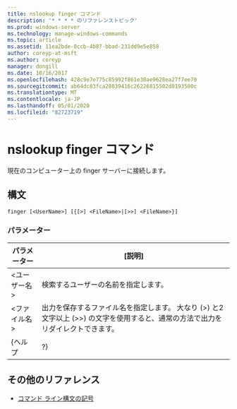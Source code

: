 ```yaml
---
title: nslookup finger コマンド
description: '* * * * のリファレンストピック'
ms.prod: windows-server
ms.technology: manage-windows-commands
ms.topic: article
ms.assetid: 11ea2bde-8ccb-4b87-bbad-231dd9e5e858
author: coreyp-at-msft
ms.author: coreyp
manager: dongill
ms.date: 10/16/2017
ms.openlocfilehash: 428c9e7e775c85992f861e30ae9628ea27f7ee70
ms.sourcegitcommit: ab64dc83fca28039416c26226815502d0193500c
ms.translationtype: MT
ms.contentlocale: ja-JP
ms.lasthandoff: 05/01/2020
ms.locfileid: "82723719"
---
```

# <a name="nslookup-finger-command"></a>nslookup finger コマンド



現在のコンピューター上の finger サーバーに接続します。

## <a name="syntax"></a>構文

```
finger [<UserName>] [{[>] <FileName>|[>>] <FileName>}]
```

### <a name="parameters"></a>パラメーター

|  パラメーター  |                                                                               [説明]                                                                               |
|-------------|-------------------------------------------------------------------------------------------------------------------------------------------------------------------------|
| \<ユーザー名> |                                                               検索するユーザーの名前を指定します。                                                                |
| \<ファイル名> | 出力を保存するファイル名を指定します。 大なり (>) と2文字以上 (>>) の文字を使用すると、通常の方法で出力をリダイレクトできます。 |
|    {ヘルプ    |                                                                                   ?}                                                                                    |

## <a name="additional-references"></a>その他のリファレンス

- [コマンド ライン構文の記号](command-line-syntax-key.md)